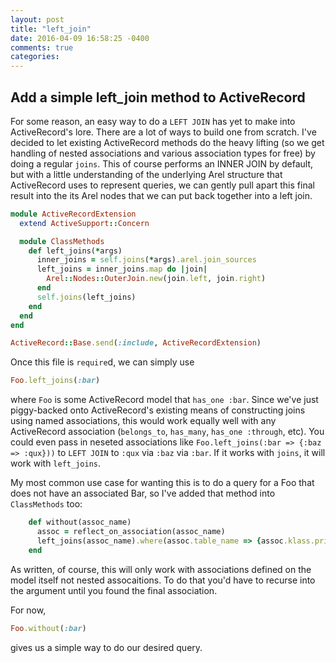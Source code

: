 ```yaml
---
layout: post
title: "left_join"
date: 2016-04-09 16:58:25 -0400
comments: true
categories: 
---
```


## Add a simple left_join method to ActiveRecord

For some reason, an easy way to do a `LEFT JOIN` has yet to make into ActiveRecord's lore. There are a lot of ways to build one from scratch. I've decided to let existing ActiveRecord methods do the heavy lifting (so we get handling of nested associations and various association types for free) by doing a regular `joins`. This of course performs an INNER JOIN by default, but with a little understanding of the underlying Arel structure that ActiveRecord uses to represent queries, we can gently pull apart this final result into the its Arel nodes that we can put back together into a left join.

```ruby active_record_extension.rb
module ActiveRecordExtension
  extend ActiveSupport::Concern

  module ClassMethods
    def left_joins(*args)
      inner_joins = self.joins(*args).arel.join_sources
      left_joins = inner_joins.map do |join|
        Arel::Nodes::OuterJoin.new(join.left, join.right)
      end
      self.joins(left_joins)
    end
  end
end

ActiveRecord::Base.send(:include, ActiveRecordExtension)
```

Once this file is `require`d, we can simply use

```ruby
Foo.left_joins(:bar)
```

where `Foo` is some ActiveRecord model that `has_one :bar`. Since we've just piggy-backed onto ActiveRecord's existing means of constructing joins using named associations, this would work equally well with any ActiveRecord association (`belongs_to`, `has_many`, `has_one :through`, etc). You  could even pass in neseted associations like `Foo.left_joins(:bar => {:baz => :qux}))` to `LEFT JOIN` to `:qux` via `:baz` via `:bar`. If it works with `joins`, it will work with `left_joins`.

My most common use case for wanting this is to do a query for a Foo that does not have an associated Bar, so I've added that method into `ClassMethods` too:

```ruby
    def without(assoc_name)
      assoc = reflect_on_association(assoc_name)
      left_joins(assoc_name).where(assoc.table_name => {assoc.klass.primary_key => nil})
    end
```

As written, of course, this will only work with associations defined on the model itself not nested assocaitions. To do that you'd have to recurse into the argument until you found the final association.

For now,

```ruby
Foo.without(:bar)
```

gives us a simple way to do our desired query.